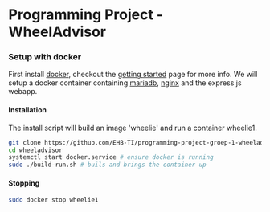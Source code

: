 # Programming Project - WheelAdvisor

### Setup with docker
First install [docker](https://docs.docker.com/engine/install/),
checkout the [getting started](https://docs.docker.com/get-started/) page for more info.
We will setup a docker container containing [mariadb](https://mariadb.org/), [nginx](https://www.nginx.com/) and the express js webapp.

#### Installation
The install script will build an image 'wheelie'
and run a container wheelie1.
```bash
git clone https://github.com/EHB-TI/programming-project-groep-1-wheeladvisor.git wheeladvisor
cd wheeladvisor
systemctl start docker.service # ensure docker is running
sudo ./build-run.sh # buils and brings the container up
```

#### Stopping
```bash
sudo docker stop wheelie1
```
